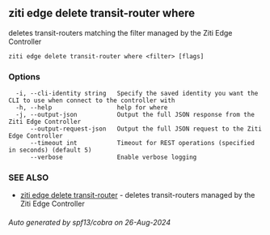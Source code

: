 ## ziti edge delete transit-router where

deletes transit-routers matching the filter managed by the Ziti Edge Controller

```
ziti edge delete transit-router where <filter> [flags]
```

### Options

```
  -i, --cli-identity string   Specify the saved identity you want the CLI to use when connect to the controller with
  -h, --help                  help for where
  -j, --output-json           Output the full JSON response from the Ziti Edge Controller
      --output-request-json   Output the full JSON request to the Ziti Edge Controller
      --timeout int           Timeout for REST operations (specified in seconds) (default 5)
      --verbose               Enable verbose logging
```

### SEE ALSO

* [ziti edge delete transit-router](../transit-router.md)	 - deletes transit-routers managed by the Ziti Edge Controller

###### Auto generated by spf13/cobra on 26-Aug-2024
